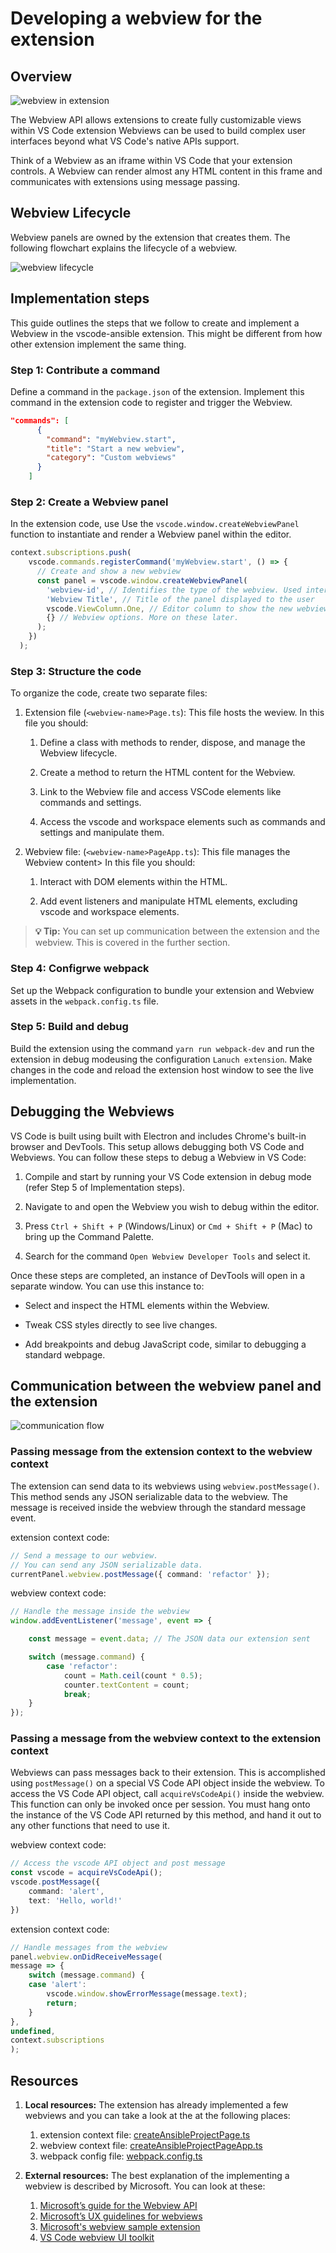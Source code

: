 # Developing a webview for the extension

## Overview

![webview in extension](media/webview-in-extension.png)

The Webview API allows extensions to create fully customizable views within VS Code extension Webviews can be used to build complex user interfaces beyond what VS Code's native APIs support.

Think of a Webview as an iframe within VS Code that your extension controls. A Webview can render almost any HTML content in this frame and communicates with extensions using message passing.

## Webview Lifecycle

Webview panels are owned by the extension that creates them. The following flowchart explains the lifecycle of a webview.

![webview lifecycle](media/webview-lifecycle.png)

## Implementation steps

This guide outlines the steps that we follow to create and implement a Webview in the vscode-ansible extension. This might be different from how other extension implement the same thing.

### Step 1: Contribute a command

Define a command in the `package.json` of the extension. Implement this command in the extension code to register and trigger the Webview.

```json
"commands": [
      {
        "command": "myWebview.start",
        "title": "Start a new webview",
        "category": "Custom webviews"
      }
    ]
```

### Step 2: Create a Webview panel

In the extension code, use Use the `vscode.window.createWebviewPanel` function to instantiate and render a Webview panel within the editor.

```typescript
context.subscriptions.push(
    vscode.commands.registerCommand('myWebview.start', () => {
      // Create and show a new webview
      const panel = vscode.window.createWebviewPanel(
        'webview-id', // Identifies the type of the webview. Used internally
        'Webview Title', // Title of the panel displayed to the user
        vscode.ViewColumn.One, // Editor column to show the new webview panel in.
        {} // Webview options. More on these later.
      );
    })
  );
```

### Step 3: Structure the code

To organize the code, create two separate files:

1. Extension file (`<webview-name>Page.ts`): This file hosts the weview. In this file you should:
    1. Define a class with methods to render, dispose, and manage the Webview lifecycle.

    2. Create a method to return the HTML content for the Webview.

    3. Link to the Webview file and access VSCode elements like commands and settings.

    4. Access the vscode and workspace elements such as commands and settings and manipulate them.

2. Webview file: (`<webview-name>PageApp.ts`): This file manages the Webview content> In this file you should:
    1. Interact with DOM elements within the HTML.

    2. Add event listeners and manipulate HTML elements, excluding vscode and workspace elements.

> **💡 Tip:** You can set up communication between the extension and the webview. This is covered in the further section.

### Step 4: Configrwe webpack

Set up the Webpack configuration to bundle your extension and Webview assets in the `webpack.config.ts` file.

### Step 5: Build and debug

Build the extension using the command `yarn run webpack-dev` and run the extension in debug modeusing the configuration `Lanuch extension`. Make changes in the code and reload the extension host window to see the live implementation.

## Debugging the Webviews

VS Code is built using built with Electron and includes Chrome's built-in browser and DevTools. This setup allows debugging both VS Code and Webviews. You can follow these steps to debug a Webview in VS Code:

1. Compile and start by running your VS Code extension in debug mode (refer Step 5 of Implementation steps).

2. Navigate to and open the Webview you wish to debug within the editor.

3. Press `Ctrl + Shift + P` (Windows/Linux) or `Cmd + Shift + P` (Mac) to bring up the Command Palette.

4. Search for the command `Open Webview Developer Tools` and select it.

Once these steps are completed, an instance of DevTools will open in a separate window. You can use this instance to:

- Select and inspect the HTML elements within the Webview.
  
- Tweak CSS styles directly to see live changes.

- Add breakpoints and debug JavaScript code, similar to debugging a standard webpage.

## Communication between the webview panel and the extension

![communication flow](media/webview-communication-flow.png)

### Passing message from the extension context to the webview context

The extension can send data to its webviews using `webview.postMessage()`. This method sends any JSON serializable data to the webview. The message is received inside the webview through the standard message event.

extension context code:

```typescript
// Send a message to our webview.
// You can send any JSON serializable data.
currentPanel.webview.postMessage({ command: 'refactor' });
```

webview context code:

```typescript
// Handle the message inside the webview
window.addEventListener('message', event => {

    const message = event.data; // The JSON data our extension sent

    switch (message.command) {
        case 'refactor':
            count = Math.ceil(count * 0.5);
            counter.textContent = count;
            break;
    }
});

```

### Passing a message from the webview context to the extension context

Webviews can pass messages back to their extension. This is accomplished using `postMessage()` on a special VS Code API object inside the webview. To access the VS Code API object, call `acquireVsCodeApi()` inside the webview. This function can only be invoked once per session. You must hang onto the instance of the VS Code API returned by this method, and hand it out to any other functions that need to use it.

webview context code:

```typescript
// Access the vscode API object and post message
const vscode = acquireVsCodeApi();
vscode.postMessage({
    command: 'alert',
    text: 'Hello, world!'
})
```

extension context code:

```typescript
// Handle messages from the webview
panel.webview.onDidReceiveMessage(
message => {
    switch (message.command) {
    case 'alert':
        vscode.window.showErrorMessage(message.text);
        return;
    }
},
undefined,
context.subscriptions
);
```

## Resources

1. **Local resources:** The extension has already implemented a few webviews and you can take a look at the at the following places:
    1. extension context file: [createAnsibleProjectPage.ts](https://github.com/ansible/vscode-ansible/blob/main/src/features/contentCreator/createAnsibleProjectPage.ts)
    2. webview context file: [createAnsibleProjectPageApp.ts](https://github.com/ansible/vscode-ansible/blob/main/src/webview/apps/contentCreator/createAnsibleProjectPageApp.ts)
    3. webpack config file: [webpack.config.ts](https://github.com/ansible/vscode-ansible/blob/main/webpack.config.ts)

2. **External resources:** The best explanation of the implementing a webview is described by Microsoft. You can look at these:
    1. [Microsoft’s guide for the Webview API](https://code.visualstudio.com/api/extension-guides/webview)
    2. [Microsoft’s UX guidelines for webviews](https://code.visualstudio.com/api/ux-guidelines/webviews)
    3. [Microsoft's webview sample extension](https://github.com/microsoft/vscode-extension-samples/blob/main/webview-sample/README.md)
    4. [VS Code webview UI toolkit](https://github.com/microsoft/vscode-webview-ui-toolkit)